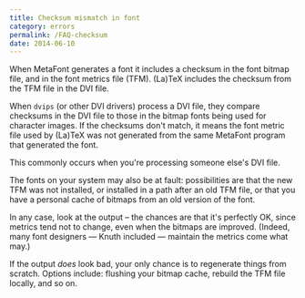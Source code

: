 ```yaml
---
title: Checksum mismatch in font
category: errors
permalink: /FAQ-checksum
date: 2014-06-10
---
```


When MetaFont generates a font it includes a checksum in the font bitmap
file, and in the font metrics file (TFM).  (La)TeX includes
the checksum from the TFM file in the DVI file.

When `dvips` (or other DVI drivers) process a
DVI file, they compare checksums in the DVI file to
those in the bitmap fonts being used for character images.  If the
checksums don't match, it means the font metric file used by (La)TeX
was not generated from the same MetaFont program that generated the
font.

This commonly occurs when you're processing someone else's DVI
file.

The fonts on your system may also be at fault: possibilities are that
the new TFM was not installed, or installed in a path after an
old TFM file, or that you have a personal cache of bitmaps from
an old version of the font.

In any case, look at the output &ndash; the chances are that it's perfectly
OK, since metrics tend not to change, even when the bitmaps are
improved.  (Indeed, many font designers&nbsp;&mdash; Knuth included&nbsp;&mdash;
maintain the metrics come what may.)

If the output _does_ look bad, your only chance is to regenerate
things from scratch.  Options include: flushing your bitmap cache,
rebuild the TFM file locally, and so on.

